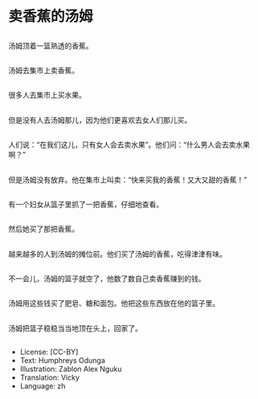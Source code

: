 # 卖香蕉的汤姆

##
汤姆顶着一篮熟透的香蕉。

##
汤姆去集市上卖香蕉。

##
很多人去集市上买水果。

##
但是没有人去汤姆那儿，因为他们更喜欢去女人们那儿买。

##
人们说：“在我们这儿，只有女人会去卖水果”。他们问：“什么男人会去卖水果啊？”

##
但是汤姆没有放弃。他在集市上叫卖：“快来买我的香蕉！又大又甜的香蕉！”

##
有一个妇女从篮子里抓了一把香蕉，仔细地查看。

##
然后她买了那把香蕉。

##
越来越多的人到汤姆的摊位前。他们买了汤姆的香蕉，吃得津津有味。

##
不一会儿，汤姆的篮子就空了，他数了数自己卖香蕉赚到的钱。

##
汤姆用这些钱买了肥皂、糖和面包。他把这些东西放在他的篮子里。

##
汤姆把篮子稳稳当当地顶在头上，回家了。

##
* License: [CC-BY]
* Text: Humphreys Odunga
* Illustration: Zablon Alex Nguku
* Translation: Vicky
* Language: zh
